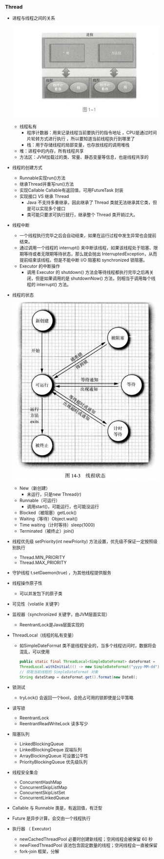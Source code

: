 ### Thread

- 进程与线程之间的关系

  ![image-20210408122315787](../Img/image-20210408122315787.png)

  - 线程私有
    - 程序计数器：用来记录线程当前要执行的指令地址 ，CPU是通过时间片轮转方式进行执行 ，所以要知道当前线程执行到哪里了
    - 栈：用于存储线程的局部变量，也存放线程的调用堆栈
  - 堆：进程中的内存，所有线程共享
  - 方法区：JVM加载过的类、常量、静态变量等信息，也是线程共享的

- 线程的创建方式

  - Runnable实现run()方法
  - 继承Thread并重写run()方法
  - 实现Callable<T> Callable有返回值，可用FutureTask 封装
  - 实现接口 VS 继承 Thread
    - Java 不支持多重继承，因此继承了 Thread 类就无法继承其它类，但是可以实现多个接口
    - 类可能只要求可执行就行，继承整个 Thread 类开销过大。

- 线程中断

  - 一个线程执行完毕之后会自动结束，如果在运行过程中发生异常也会提前结束。
  - 通过调用一个线程的 interrupt() 来中断该线程，如果该线程处于阻塞、限期等待或者无限期等待状态，那么就会抛出 InterruptedException，从而提前结束该线程。但是不能中断 I/O 阻塞和 synchronized 锁阻塞。
  - Executor 的中断操作
    - 调用 Executor 的 shutdown() 方法会等待线程都执行完毕之后再关闭，但是如果调用的是 shutdownNow() 方法，则相当于调用每个线程的 interrupt() 方法。

- 线程的状态

  ![image-20210408123743962](\Img\image-20210408123743962.png)

  - New（新创建）
    - 未运行，只是new Thread(r)
  - Runnable（可运行）
    - 调用start()，可能运行，也可能没运行
  - Blocked（被阻塞）getLock()
  - Waiting（等待）Object.wait()
  - Time waiting（计时等待）sleep(1000)
  - Terminated（被终止）join()

- 线程优先级  setPriority(int newPriority) 方法设置，优先级不保证一定按照级别执行

  - Thread.MIN_PRIORITY  
  - Thread.MAX_PRIORITY  

- 守护线程 t.setDaemon(true) ，为其他线程提供服务

- 线程操作原子性

  - 可以并发包下的原子类

- 可见性（volatile 关键字）

- 监视器（synchronized 关键字，由JVM层面实现）

  - ReentrantLock是Java层面实现的

- ThreadLocal（线程的私有变量）

  - 如SimpleDateFormat 类不是线程安全的，当多个线程访问时，数据将会混乱，可以使用

    ```java
    public static final ThreadLocal<SimpleDateFormat> dateFormat =
    ThreadLocal.withInitial(() -> new SimpleDateFormat("yyyy-MM-dd"));
    // 获取当前线程的 SimpleDateFormat 对象
    String dateStamp = dateFormat.get().format(new DateO);
    ```

- 锁测试

  - tryLock() 会返回一个bool，会抢占可用的锁即使是公平策略

- 读写锁

  - ReentrantLock  
  - ReentrantReadWriteLock  读多写少

- 阻塞队列

  - LinkedBlockingQueue  
  - LinkedBlockingDeque  双端队列
  - ArrayBlockingQueue  可设置公平性
  - PriorityBlockingQueue  优先级队列

- 线程安全集合

  - ConcurrentHashMap  
  - ConcurrentSkipListMap  
  - ConcurrentSkipListSet  
  - ConcurrentLinkedQueue  

- Callable 与 Runnable  类是，有返回值，有泛型

- Future  是异步计算，会交由一个线程执行

- 执行器 （ Executor)  

  - newCachedThreadPool 必要时创建新线程；空闲线程会被保留 60 秒
  - newFixedThreadPool 该池包含固定数量的线程；空闲线程会一直被保留
  - fork-join  框架，分解

  


